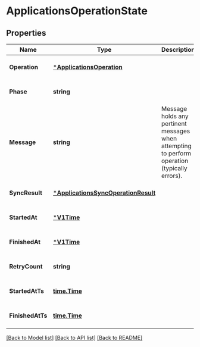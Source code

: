 # ApplicationsOperationState

## Properties
Name | Type | Description | Notes
------------ | ------------- | ------------- | -------------
**Operation** | [***ApplicationsOperation**](applicationsOperation.md) |  | [optional] [default to null]
**Phase** | **string** |  | [optional] [default to null]
**Message** | **string** | Message holds any pertinent messages when attempting to perform operation (typically errors). | [optional] [default to null]
**SyncResult** | [***ApplicationsSyncOperationResult**](applicationsSyncOperationResult.md) |  | [optional] [default to null]
**StartedAt** | [***V1Time**](v1Time.md) |  | [optional] [default to null]
**FinishedAt** | [***V1Time**](v1Time.md) |  | [optional] [default to null]
**RetryCount** | **string** |  | [optional] [default to null]
**StartedAtTs** | [**time.Time**](time.Time.md) |  | [optional] [default to null]
**FinishedAtTs** | [**time.Time**](time.Time.md) |  | [optional] [default to null]

[[Back to Model list]](../README.md#documentation-for-models) [[Back to API list]](../README.md#documentation-for-api-endpoints) [[Back to README]](../README.md)

